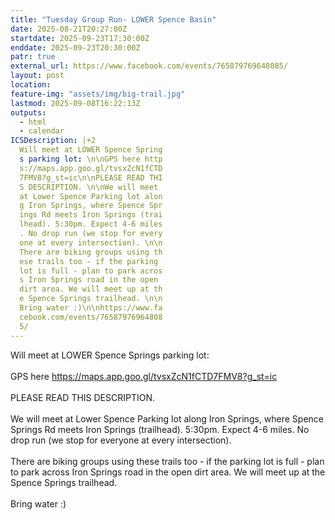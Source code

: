 ```yaml
---
title: "Tuesday Group Run- LOWER Spence Basin"
date: 2025-08-21T20:27:00Z
startdate: 2025-09-23T17:30:00Z
enddate: 2025-09-23T20:30:00Z
patr: true
external_url: https://www.facebook.com/events/765879769648085/
layout: post
location: 
feature-img: "assets/img/big-trail.jpg"
lastmod: 2025-09-08T16:22:13Z
outputs:
  - html
  - calendar
ICSDescription: |+2
  Will meet at LOWER Spence Spring  s parking lot: \n\nGPS here http  s://maps.app.goo.gl/tvsxZcN1fCTD  7FMV8?g_st=ic\n\nPLEASE READ THI  S DESCRIPTION. \n\nWe will meet   at Lower Spence Parking lot alon  g Iron Springs, where Spence Spr  ings Rd meets Iron Springs (trai  lhead). 5:30pm. Expect 4-6 miles  . No drop run (we stop for every  one at every intersection). \n\n  There are biking groups using th  ese trails too - if the parking   lot is full - plan to park acros  s Iron Springs road in the open   dirt area. We will meet up at th  e Spence Springs trailhead. \n\n  Bring water :)\n\nhttps://www.fa  cebook.com/events/76587976964808  5/
---
```


Will meet at LOWER Spence Springs parking lot&#58; <br>
  <br>
  GPS here [https://maps.app.goo.gl/tvsxZcN1fCTD7FMV8?g_st=ic<br>
](https://maps.app.goo.gl/tvsxZcN1fCTD7FMV8?g_st=ic<br>
)  <br>
  PLEASE READ THIS DESCRIPTION. <br>
  <br>
  We will meet at Lower Spence Parking lot along Iron Springs, where Spence Springs Rd meets Iron Springs (trailhead). 5&#58;30pm. Expect 4-6 miles. No drop run (we stop for everyone at every intersection). <br>
  <br>
  There are biking groups using these trails too - if the parking lot is full - plan to park across Iron Springs road in the open dirt area. We will meet up at the Spence Springs trailhead. <br>
  <br>
  Bring water &#58;)<br>
  <br>
  
